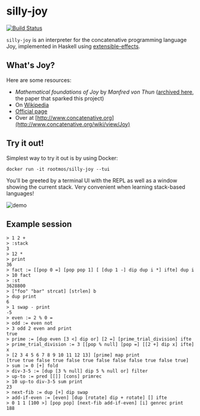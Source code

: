 # silly-joy
[![Build Status](https://travis-ci.org/rootmos/silly-joy.svg?branch=master)](https://travis-ci.org/rootmos/silly-joy)

`silly-joy` is an interpreter for the concatenative programming
language Joy, implemented in Haskell using
[extensible-effects](https://hackage.haskell.org/package/extensible-effects).

## What's Joy?
Here are some resources:
* *Mathematical foundations of Joy* by *Manfred von Thun*
  ([archived here](https://web.archive.org/web/20111007025556/http://www.latrobe.edu.au/phimvt/joy/j02maf.html), the paper that sparked this project)
* On [Wikipedia](https://en.wikipedia.org/wiki/Joy_(programming_language))
* [Official page](http://www.latrobe.edu.au/humanities/research/research-projects/past-projects/joy-programming-language)
* Over at [http://www.concatenative.org](http://www.concatenative.org/wiki/view/Joy)

## Try it out!
Simplest way to try it out is by using Docker:
```
docker run -it rootmos/silly-joy --tui
```
You'll be greeted by a terminal UI with the REPL as well as
a window showing the current stack. Very convenient when learning stack-based
languages!

![demo](../master/demo.gif)


## Example session

```
> 1 2 +
> :stack
3
> 12 *
> print
36
> fact := [[pop 0 =] [pop pop 1] [ [dup 1 -] dip dup i *] ifte] dup i
> 10 fact
> :st
3628800
> ["foo" "bar" strcat] [strlen] b
> dup print
6
> 1 swap - print
-5
> even := 2 % 0 =
> odd := even not
> 3 odd 2 even and print
true
> prime := [dup even [3 <] dip or] [2 =] [prime_trial_division] ifte
> prime_trial_division := 3 [[pop % null] [pop =] [[2 +] dip x] ifte] x
> [2 3 4 5 6 7 8 9 10 11 12 13] [prime] map print
[true true false true false true false false false true false true]
> sum := 0 [+] fold
> div-3-5 := [dup [3 % null] dip 5 % null or] filter
> up-to := pred [[]] [cons] primrec
> 10 up-to div-3-5 sum print
23
> next-fib := dup [+] dip swap
> add-if-even := [even] [dup [rotate] dip + rotate] [] ifte
> 0 1 1 [100 >] [pop pop] [next-fib add-if-even] [i] genrec print
188
```
